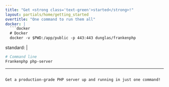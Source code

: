 ```yaml
---
title: "Get <strong class='text-green'>started</strong>!"
layout: partials/home/getting_started
overtitle: "One command to run them all"
docker: |
  ```docker
  # Docker
  docker -v $PWD:/app/public -p 443:443 dunglas/frankenphp
  ```
standard: |
  ```bash
  # Command line
  Frankenphp php-server
  ```
---
```

Get a production-grade PHP server up and running in just one command!